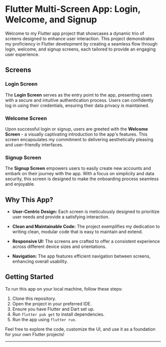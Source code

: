

# Flutter Multi-Screen App: Login, Welcome, and Signup

Welcome to my Flutter app project that showcases a dynamic trio of screens designed to enhance user interaction. This project demonstrates my proficiency in Flutter development by creating a seamless flow through login, welcome, and signup screens, each tailored to provide an engaging user experience.

## Screens

### Login Screen
The **Login Screen** serves as the entry point to the app, presenting users with a secure and intuitive authentication process. Users can confidently log in using their credentials, ensuring their data privacy is maintained.

### Welcome Screen
Upon successful login or signup, users are greeted with the **Welcome Screen** - a visually captivating introduction to the app's features. This screen encapsulates my commitment to delivering aesthetically pleasing and user-friendly interfaces.

### Signup Screen
The **Signup Screen** empowers users to easily create new accounts and embark on their journey with the app. With a focus on simplicity and data security, this screen is designed to make the onboarding process seamless and enjoyable.

## Why This App?

- **User-Centric Design:** Each screen is meticulously designed to prioritize user needs and provide a satisfying interaction.

- **Clean and Maintainable Code:** The project exemplifies my dedication to writing clean, modular code that is easy to maintain and extend.

- **Responsive UI:** The screens are crafted to offer a consistent experience across different device sizes and orientations.

- **Navigation:** The app features efficient navigation between screens, enhancing overall usability.

## Getting Started

To run this app on your local machine, follow these steps:

1. Clone this repository.
2. Open the project in your preferred IDE.
3. Ensure you have Flutter and Dart set up.
4. Run `flutter pub get` to install dependencies.
5. Run the app using `flutter run`.

Feel free to explore the code, customize the UI, and use it as a foundation for your own Flutter projects!

---


